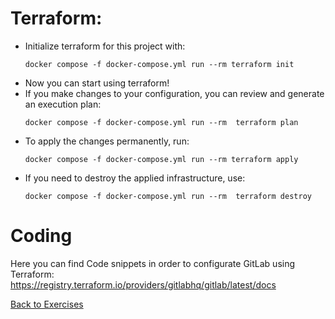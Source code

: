 # Terraform: 
- Initialize terraform for this project with:
    ```
    docker compose -f docker-compose.yml run --rm terraform init
    ```
- Now you can start using terraform!
- If you make changes to your configuration, you can review and generate an execution plan:
    ```
    docker compose -f docker-compose.yml run --rm  terraform plan
    ```
- To apply the changes permanently, run:
    ```
    docker compose -f docker-compose.yml run --rm terraform apply
    ```
- If you need to destroy the applied infrastructure, use:
    ```
    docker compose -f docker-compose.yml run --rm  terraform destroy
    ```
# Coding
Here you can find Code snippets in order to configurate GitLab using Terraform: \
    https://registry.terraform.io/providers/gitlabhq/gitlab/latest/docs

  [Back to Exercises](./Exercise.md)